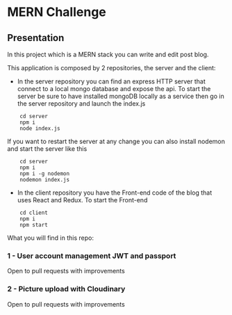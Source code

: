 
# MERN Challenge

## Presentation

In this project which is a MERN stack you can write and edit post blog.

This application is composed by 2 repositories, the server and the client:

- In the server repository you can find an express HTTP server that connect to a local mongo database and expose
the api.
To start the server be sure to have installed mongoDB locally as a service then go in the server repository and launch the index.js
```$xslt
    cd server
    npm i
    node index.js
```
If you want to restart the server at any change you can also install nodemon and start the server like this
```
    cd server
    npm i
    npm i -g nodemon
    nodemon index.js
```
- In the client repository you have the Front-end code of the blog that uses React and Redux.
To start the Front-end
```
    cd client
    npm i
    npm start
```

What you will find in this repo:

### 1 - User account management JWT and passport

Open to pull requests with improvements

### 2 - Picture upload with Cloudinary

Open to pull requests with improvements


